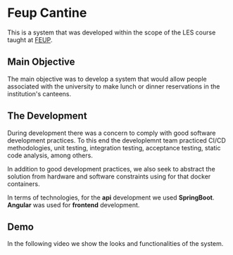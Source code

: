 # Feup Cantine

This is a system that was developed within the scope of the LES course taught at [FEUP](https://sigarra.up.pt/feup/pt/web_page.inicial).

## Main Objective

The main objective was to develop a system that would allow people associated with the university to make lunch or dinner reservations in the institution's canteens.

## The Development

During development there was a concern to comply with good software development practices. To this end the developlemnt team practiced CI/CD methodologies, unit testing, integration testing, acceptance testing, static code analysis, among others.

In addition to good development practices, we also seek to abstract the solution from hardware and software constraints using for that docker containers.

In terms of technologies, for the **api** development we used **SpringBoot**. **Angular** was used for **frontend** development.

## Demo

In the following video we show the looks and functionalities of the system.